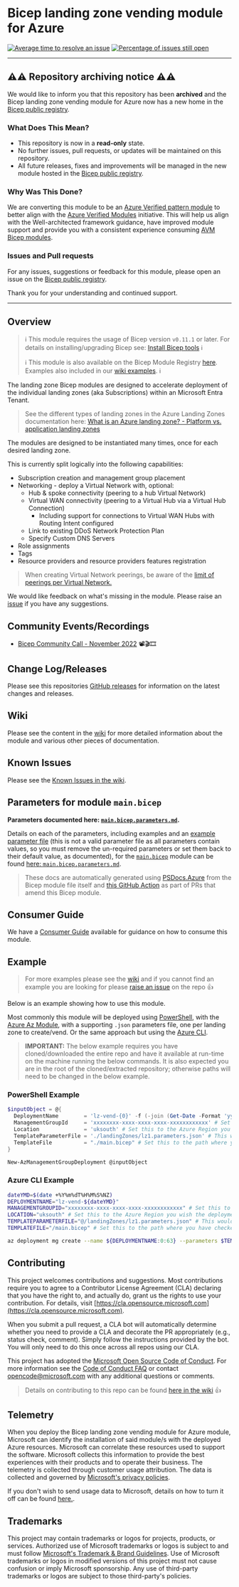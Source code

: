 # Bicep landing zone vending module for Azure

[![Average time to resolve an issue](http://isitmaintained.com/badge/resolution/azure/bicep-lz-vending.svg)](http://isitmaintained.com/project/azure/bicep-lz-vending "Average time to resolve an issue")
[![Percentage of issues still open](http://isitmaintained.com/badge/open/azure/bicep-lz-vending.svg)](http://isitmaintained.com/project/azure/bicep-lz-vending "Percentage of issues still open")

_____________________________________________________________________________________________________________________________________

## ⚠️⚠️ Repository archiving notice ⚠️⚠️

We would like to inform you that this repository has been **archived** and the Bicep landing zone vending module for Azure now has a new home in the [Bicep public registry](https://aka.ms/lz-vending/bicep).

### What Does This Mean?

- This repository is now in a **read-only** state.
- No further issues, pull requests, or updates will be maintained on this repository.
- All future releases, fixes and improvements will be managed in the new module hosted in the [Bicep public registry](https://aka.ms/lz-vending/bicep).

### Why Was This Done?

We are converting this module to be an [Azure Verified pattern module](https://aka.ms/avm) to better align with the [Azure Verified Modules](https://azure.github.io/Azure-Verified-Modules/concepts/what-why-how/) initiative. This will help us align with the Well-architected framework guidance, have improved module support and provide you with a consistent experience consuming [AVM Bicep modules](https://azure.github.io/Azure-Verified-Modules/indexes/bicep/).

### Issues and Pull requests

For any issues, suggestions or feedback for this module, please open an issue on the [Bicep public registry](https://github.com/Azure/bicep-registry-modules/issues).

Thank you for your understanding and continued support.

______________________________________________________________________________________________________________________________________

## Overview

> ℹ️ This module requires the usage of Bicep version `v0.11.1` or later. For details on installing/upgrading Bicep see: [Install Bicep tools](https://learn.microsoft.com/azure/azure-resource-manager/bicep/install) ℹ️
>
> ℹ️ This module is also available on the Bicep Module Registry [here](https://github.com/Azure/bicep-registry-modules/tree/main/avm/ptn/lz/sub-vending). Examples also included in our [wiki examples](https://github.com/Azure/bicep-lz-vending/wiki/examples). ℹ️

The landing zone Bicep modules are designed to accelerate deployment of the individual landing zones (aka Subscriptions) within an Microsoft Entra Tenant.

> See the different types of landing zones in the Azure Landing Zones documentation here: [What is an Azure landing zone? - Platform vs. application landing zones](https://learn.microsoft.com/azure/cloud-adoption-framework/ready/landing-zone/#platform-vs-application-landing-zones)

The modules are designed to be instantiated many times, once for each desired landing zone.

This is currently split logically into the following capabilities:

- Subscription creation and management group placement
- Networking - deploy a Virtual Network with, optional:
  - Hub & spoke connectivity (peering to a hub Virtual Network)
  - Virtual WAN connectivity (peering to a Virtual Hub via a Virtual Hub Connection)
    - Including support for connections to Virtual WAN Hubs with Routing Intent configured
  - Link to existing DDoS Network Protection Plan
  - Specify Custom DNS Servers
- Role assignments
- Tags
- Resource providers and resource providers features registration

> When creating Virtual Network peerings, be aware of the [limit of peerings per Virtual Network.](https://learn.microsoft.com/azure/azure-resource-manager/management/azure-subscription-service-limits?toc=%2Fazure%2Fvirtual-network%2Ftoc.json#azure-resource-manager-virtual-networking-limits)

We would like feedback on what's missing in the module. Please raise an [issue](https://github.com/Azure/bicep-lz-vending/issues) if you have any suggestions.

## Community Events/Recordings

- [Bicep Community Call - November 2022](https://youtu.be/hu0PgCamxt0?t=1038) 📽️🎬🎞️

## Change Log/Releases

Please see this repositories [GitHub releases](https://github.com/Azure/bicep-lz-vending/releases) for information on the latest changes and releases.

## Wiki

Please see the content in the [wiki](https://github.com/Azure/bicep-lz-vending/wiki) for more detailed information about the module and various other pieces of documentation.

## Known Issues

Please see the [Known Issues in the wiki](https://github.com/Azure/bicep-lz-vending/wiki/knownissues).

## Parameters for module `main.bicep`

**Parameters documented here: [`main.bicep.parameters.md`](main.bicep.parameters.md).**

Details on each of the parameters, including examples and an [example parameter file](main.bicep.parameters.md#parameter-file) (this is not a valid parameter file as all parameters contain values, so you must remove the un-required parameters or set them back to their default value, as documented), for the [`main.bicep`](main.bicep) module can be found [here: `main.bicep.parameters.md`](main.bicep.parameters.md).

> These docs are automatically generated using [PSDocs.Azure](https://azure.github.io/PSDocs.Azure) from the Bicep module file itself and [this GitHub Action](.github/workflows/update-bicep-module-docs.yml) as part of PRs that amend this Bicep module.

## Consumer Guide

We have a [Consumer Guide](https://github.com/azure/bicep-lz-vending/wiki/consumerguide) available for guidance on how to consume this module.

## Example

> For more examples please see the [wiki](https://github.com/Azure/bicep-lz-vending/wiki) and if you cannot find an example you are looking for please [raise an issue](https://github.com/Azure/bicep-lz-vending/issues/new/choose) on the repo 👍

Below is an example showing how to use this module.

Most commonly this module will be deployed using [PowerShell](https://learn.microsoft.com/powershell/scripting/overview), with the [Azure Az Module](https://learn.microsoft.com/powershell/azure/what-is-azure-powershell), with a supporting `.json` parameters file, one per landing zone to create/vend. Or the same approach but using the [Azure CLI](https://learn.microsoft.com/cli/azure/what-is-azure-cli).

> **IMPORTANT:** The below example requires you have cloned/downloaded the entire repo and have it available at run-time on the machine running the below commands. It is also expected you are in the root of the cloned/extracted repository; otherwise paths will need to be changed in the below example.

### PowerShell Example

```powershell
$inputObject = @{
  DeploymentName        = 'lz-vend-{0}' -f (-join (Get-Date -Format 'yyyyMMddTHHMMssffffZ')[0..63])
  ManagementGroupId     = 'xxxxxxxx-xxxx-xxxx-xxxx-xxxxxxxxxxxx' # Set this to the Management Group ID you wish to target the deployment against. NOTE: This isn't the Management Group that the Subscription will be moved to, that is specified via the parameters.
  Location              = 'uksouth' # Set this to the Azure Region you wish the deployment to be targeted against. NOTE: This isn't the Region that the Subscription's resources will be deployed to, that is specified via the parameters.
  TemplateParameterFile = './landingZones/lz1.parameters.json' # This would be changed to the specific file per landing zone.
  TemplateFile          = "./main.bicep" # Set this to the path where you have checked out this repo to.
}

New-AzManagementGroupDeployment @inputObject
```

### Azure CLI Example

```bash
dateYMD=$(date +%Y%m%dT%H%M%S%NZ)
DEPLOYMENTNAME="lz-vend-${dateYMD}"
MANAGEMENTGROUPID="xxxxxxxx-xxxx-xxxx-xxxx-xxxxxxxxxxxx" # Set this to the Management Group ID you wish to target the deployment against. NOTE: This isn't the Management Group that the Subscription will be moved to, that is specified via the parameters.
LOCATION="uksouth" # Set this to the Azure Region you wish the deployment to be targeted against. NOTE: This isn't the Region that the Subscription's resources will be deployed to, that is specified via the parameters.
TEMPLATEPARAMETERFILE="@/landingZones/lz1.parameters.json" # This would be changed to the specific file per landing zone.
TEMPLATEFILE="/main.bicep" # Set this to the path where you have checked out this repo to.

az deployment mg create --name ${DEPLOYMENTNAME:0:63} --parameters $TEMPLATEPARAMETERFILE --location $LOCATION --management-group-id $MANAGEMENTGROUPID --template-file $TEMPLATEFILE
```

## Contributing

This project welcomes contributions and suggestions.
Most contributions require you to agree to a Contributor License Agreement (CLA)
declaring that you have the right to, and actually do, grant us the rights to use your contribution.
For details, visit [https://cla.opensource.microsoft.com](https://cla.opensource.microsoft.com).

When you submit a pull request, a CLA bot will automatically determine whether you need to provide
a CLA and decorate the PR appropriately (e.g., status check, comment).
Simply follow the instructions provided by the bot.
You will only need to do this once across all repos using our CLA.

This project has adopted the [Microsoft Open Source Code of Conduct](https://opensource.microsoft.com/codeofconduct/).
For more information see the [Code of Conduct FAQ](https://opensource.microsoft.com/codeofconduct/faq/) or
contact [opencode@microsoft.com](mailto:opencode@microsoft.com) with any additional questions or comments.

> Details on contributing to this repo can be found [here in the wiki](https://github.com/azure/bicep-lz-vending/wiki/contributing) 👍

## Telemetry

When you deploy the Bicep landing zone vending module for Azure module, Microsoft can identify the installation of said module/s with the deployed Azure resources. Microsoft can correlate these resources used to support the software. Microsoft collects this information to provide the best experiences with their products and to operate their business. The telemetry is collected through customer usage attribution. The data is collected and governed by [Microsoft's privacy policies](https://www.microsoft.com/trustcenter).

If you don't wish to send usage data to Microsoft, details on how to turn it off can be found [here.](https://github.com/azure/bicep-lz-vending/wiki/telemetry).

## Trademarks

This project may contain trademarks or logos for projects, products, or services.
Authorized use of Microsoft trademarks or logos is subject to and must follow
[Microsoft's Trademark & Brand Guidelines](https://www.microsoft.com/legal/intellectualproperty/trademarks/usage/general).
Use of Microsoft trademarks or logos in modified versions of this project must not cause confusion or imply Microsoft sponsorship.
Any use of third-party trademarks or logos are subject to those third-party's policies.
